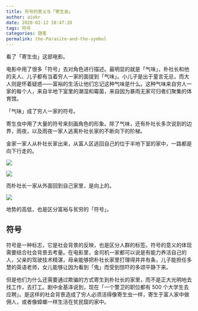 ```yaml
---
title: 符号的意义与「寄生虫」
author: aiokr
date: 2020-02-12 18:47:20
tags: 符号
categories: 随笔
permalink: the-Parasite-and-the-symbol
---
```


看了「寄生虫」这部电影。

电影中用了很多「符号」去对角色进行描述。最明显的就是「气味」，朴社长和他的夫人、儿子都有当着穷人一家的面提到「气味」。小儿子是出于童言无忌，而大人则是怀着疑惑——富裕的生活让他们忘记这种气味是什么。这种气味来自穷人一家的每个人，来自半地下室里的潮湿和霉菌，来自因为暴雨无家可归者们聚集的体育馆。

「气味」成了穷人一家的符号。

寄生虫中用了大量的符号来刻画角色的形象。除了气味，还有朴社长多次说到的边界，雨夜，以及雨夜一家人逃离朴社长家的不断向下的阶梯。

金家一家人从朴社长家出来，从富人区逃回自己的位于半地下室的家中，一路都是向下行走的。

![](https://imgur.lzmun.com/picgo/20200212223944.jpg_itp/fw/1280)

![](https://imgur.lzmun.com/picgo/20200212223943.jpg_itp/fw/1280)

而朴社长一家从外面回到自己家里，是向上的。

![](https://imgur.lzmun.com/picgo/20200212224757.jpg_itp/fw/1280)

地势的高低，也是区分富裕与贫穷的「符号」。

## 符号

符号是一种标志，它是社会背景的反映，也是区分人群的标签。符号的意义的体现需要结合社会背景去考量。在电影里，金司机一家都可以说是有能力养活自己的人，父亲的驾驶技术精湛，母亲能够把朴社长家里打理得井井有条，儿子能担任多慧的英语老师，女儿能够让因为看到「鬼」而受到惊吓的多颂平静下来。

但是他们为什么还需要通过欺骗的方式寄生到朴社长的家里，而不是正大光明地去找工作，去打工。剧中金基泽说到，现在「一个警卫的职位都有 500 个大学生去应聘」。是这样的社会背景造成了穷人必须活得像寄生虫一样，寄生于富人家中做佣人，或者像蟑螂一样生活在贫民窟的家中。

